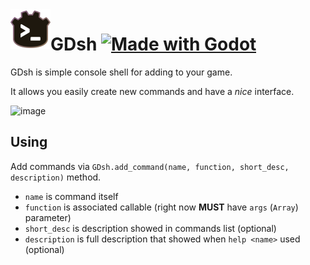 <img align="left" width="64" height="64" src="icon.png">

# GDsh [![Made with Godot](https://img.shields.io/badge/Godot_4-2A5370?logo=godot%20engine&logoColor=white)](https://godotengine.org)
GDsh is simple console shell for adding to your game.

It allows you easily create new commands and have a *nice* interface.

![image](https://github.com/USBashka/console-godot-plugin/assets/51191280/5ae4c32e-5db8-4340-8b01-7dae00ebc037)


## Using
Add commands via `GDsh.add_command(name, function, short_desc, description)` method.
- `name` is command itself
- `function` is associated callable (right now **MUST** have `args` (`Array`) parameter)
- `short_desc` is description showed in commands list (optional)
- `description` is full description that showed when `help <name>` used (optional)
